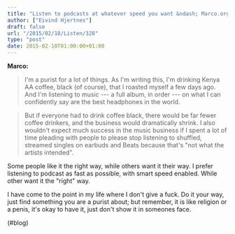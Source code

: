 ```yaml
---
title: "Listen to podcasts at whatever speed you want &ndash; Marco.org"
author: ["Eivind Hjertnes"]
draft: false
url: "/2015/02/18/Listen/328"
type: "post"
date: 2015-02-18T01:00:00+01:00
---
```


**Marco:**

> I'm a purist for a lot of things. As I'm writing this, I'm drinking
> Kenya AA coffee, black (of course), that I roasted myself a few days
> ago. And I'm listening to music --- a full album, in order --- on what
> I can confidently say are the best headphones in the world.

<!--quoteend-->

> But if everyone had to drink coffee black, there would be far fewer
> coffee drinkers, and the business would dramatically shrink. I also
> wouldn't expect much success in the music business if I spent a lot of
> time pleading with people to please stop listening to shuffled,
> streamed singles on earbuds and Beats because that's "not what the
> artists intended".

Some people like it the right way, while others want it their way. I
prefer listening to podcast as fast as possible, with smart speed
enabled. While other want it the "right" way.

I have come to the point in my life where I don't give a fuck. Do it
your way, just find something you are a purist about; but remember, it
is like religion or a penis, it's okay to have it, just don't show it in
someones face.

(#blog)
